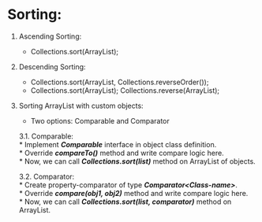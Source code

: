 # Sorting:
1. Ascending Sorting: 
	* Collections.sort(ArrayList);
	
2. Descending Sorting: 
	* Collections.sort(ArrayList, Collections.reverseOrder());
	* Collections.sort(ArrayList); Collections.reverse(ArrayList);
	
3. Sorting ArrayList with custom objects:
    * Two options: Comparable and Comparator
    
    3.1. Comparable:   
        * Implement **_Comparable_** interface in object class definition.  
        * Override **_compareTo()_** method and write compare logic here.  
        * Now, we can call **_Collections.sort(list)_** method on ArrayList of objects.    
    
    3.2. Comparator:   
        * Create property-comparator of type **_Comparator<Class-name<x>>_**.  
        * Override **_compare(obj1, obj2)_** method and write compare logic here.  
        * Now, we can call **_Collections.sort(list, comparator)_** method on ArrayList.  
        
        